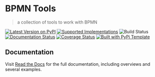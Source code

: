 # BPMN Tools

> a collection of tools to work with BPMN

[![Latest Version on PyPI](https://img.shields.io/pypi/v/bpmn-tools.svg)](https://pypi.python.org/pypi/bpmn-tools/)
[![Supported Implementations](https://img.shields.io/pypi/pyversions/bpmn-tools.svg)](https://pypi.python.org/pypi/bpmn-tools/)
![Build Status](https://github.com/christophevg/bpmn-tools/actions/workflows/test.yaml/badge.svg)
[![Documentation Status](https://readthedocs.org/projects/bpmn-tools/badge/?version=latest)](https://bpmn-tools.readthedocs.io/en/latest/?badge=latest)
[![Coverage Status](https://coveralls.io/repos/github/christophevg/bpmn-tools/badge.svg?branch=master)](https://coveralls.io/github/christophevg/bpmn-tools?branch=master)
[![Built with PyPi Template](https://img.shields.io/badge/PyPi_Template-v0.4.6-blue.svg)](https://github.com/christophevg/pypi-template)



## Documentation

Visit [Read the Docs](https://bpmn-tools.readthedocs.org) for the full documentation, including overviews and several examples.


